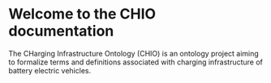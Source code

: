 # Welcome to the CHIO documentation

The CHarging Infrastructure Ontology (CHIO) is an ontology project aiming to
formalize terms and definitions associated with charging infrastructure of
battery electric vehicles.


